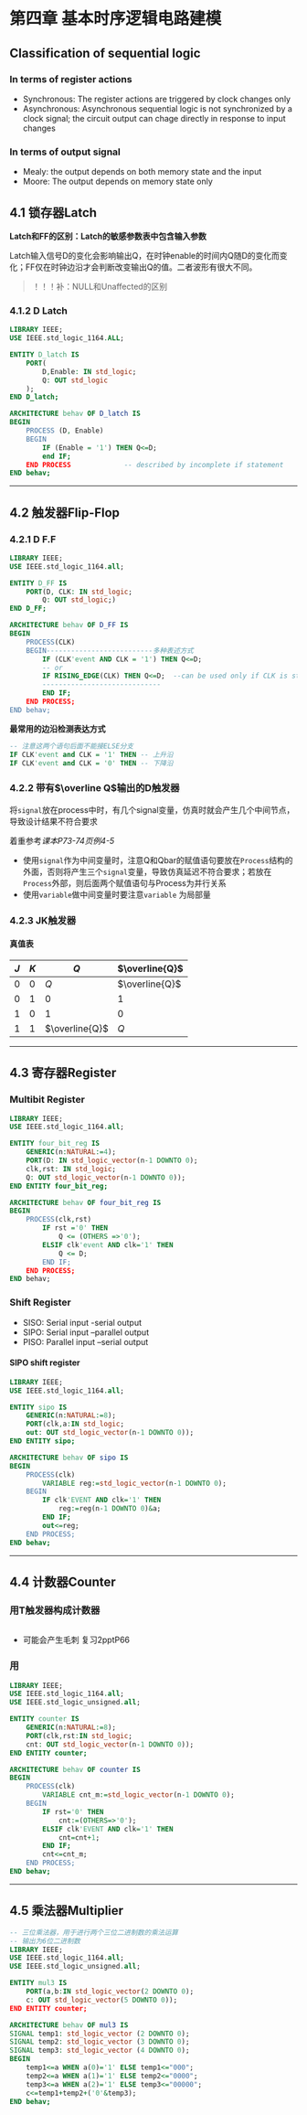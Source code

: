 # 第四章 基本时序逻辑电路建模

## Classification of sequential logic
### In terms of register actions
- Synchronous: The register actions are triggered by clock changes only
- Asynchronous: Asynchronous sequential logic is not synchronized by a clock signal; the circuit output can chage directly in response to input changes
### In terms of output signal
- Mealy: the output depends on both memory state and the input
- Moore: The output depends on memory state only


## 4.1 锁存器Latch
**Latch和FF的区别：Latch的敏感参数表中包含输入参数**

Latch输入信号D的变化会影响输出Q，在时钟enable的时间内Q随D的变化而变化；FF仅在时钟边沿才会判断改变输出Q的值。二者波形有很大不同。

>！！！补：NULL和Unaffected的区别

### 4.1.2 D Latch
```VHDL
LIBRARY IEEE;
USE IEEE.std_logic_1164.ALL;

ENTITY D_latch IS
    PORT(
        D,Enable: IN std_logic;
        Q: OUT std_logic
    );
END D_latch;

ARCHITECTURE behav OF D_latch IS
BEGIN
    PROCESS (D, Enable)
    BEGIN
        IF (Enable = '1') THEN Q<=D;
        end IF;
    END PROCESS             -- described by incomplete if statement
END behav;
```
---
## 4.2 触发器Flip-Flop

### 4.2.1 D F.F
```VHDL
LIBRARY IEEE;
USE IEEE.std_logic_1164.all;

ENTITY D_FF IS
    PORT(D, CLK: IN std_logic;
        Q: OUT std_logic;)
END D_FF;

ARCHITECTURE behav OF D_FF IS
BEGIN
    PROCESS(CLK)
    BEGIN--------------------------多种表述方式
        IF (CLK'event AND CLK = '1') THEN Q<=D;
        -- or
        IF RISING_EDGE(CLK) THEN Q<=D;  --can be used only if CLK is std_logic
        -----------------------------
        END IF;
    END PROCESS;
END behav;
```

**最常用的边沿检测表达方式**
```VHDL
-- 注意这两个语句后面不能接ELSE分支
IF CLK'event and CLK = '1' THEN -- 上升沿
IF CLK'event and CLK = '0' THEN -- 下降沿
```

### **4.2.2 带有$\overline Q$输出的D触发器**
将`signal`放在process中时，有几个signal变量，仿真时就会产生几个中间节点，导致设计结果不符合要求

着重参考*课本P73-74页例4-5*
- 使用`signal`作为中间变量时，注意Q和Qbar的赋值语句要放在`Process`结构的外面，否则将产生三个`signal`变量，导致仿真延迟不符合要求；若放在`Process`外部，则后面两个赋值语句与Process为并行关系
- 使用`variable`做中间变量时要注意`variable` 为局部量

### 4.2.3 JK触发器
#### 真值表
|$J$|$K$|$Q$|$\overline{Q}$|
|--|--|--|--|
|0|0|$Q$|$\overline{Q}$|
|0|1|0|1|
|1|0|1|0|
|1|1|$\overline{Q}$|$Q$|

---

## 4.3 寄存器Register
### Multibit Register
```VHDL
LIBRARY IEEE;
USE IEEE.std_logic_1164.all;

ENTITY four_bit_reg IS
    GENERIC(n:NATURAL:=4);
    PORT(D: IN std_logic_vector(n-1 DOWNTO 0);
    clk,rst: IN std_logic;
    Q: OUT std_logic_vector(n-1 DOWNTO 0));
END ENTITY four_bit_reg;

ARCHITECTURE behav OF four_bit_reg IS
BEGIN
    PROCESS(clk,rst)
        IF rst ='0' THEN
            Q <= (OTHERS =>'0');
        ELSIF clk'event AND clk='1' THEN
            Q <= D;
        END IF;
    END PROCESS;
END behav;
```
### Shift Register
- SISO: Serial input -serial output
- SIPO: Serial input –parallel output
- PISO: Parallel input –serial output

#### **SIPO shift register**
```VHDL
LIBRARY IEEE;
USE IEEE.std_logic_1164.all;

ENTITY sipo IS
    GENERIC(n:NATURAL:=8);
    PORT(clk,a:IN std_logic;
    out: OUT std_logic_vector(n-1 DOWNTO 0));
END ENTITY sipo;

ARCHITECTURE behav OF sipo IS
BEGIN
    PROCESS(clk)
        VARIABLE reg:=std_logic_vector(n-1 DOWNTO 0);
    BEGIN
        IF clk'EVENT AND clk='1' THEN
            reg:=reg(n-1 DOWNTO 0)&a;
        END IF;
        out<=reg;
    END PROCESS;
END behav;
```
---
## 4.4 计数器Counter
### 用T触发器构成计数器
```VHDL

```
- 可能会产生毛刺 复习2pptP66

### 用
```VHDL
LIBRARY IEEE;
USE IEEE.std_logic_1164.all;
USE IEEE.std_logic_unsigned.all;

ENTITY counter IS
    GENERIC(n:NATURAL:=8);
    PORT(clk,rst:IN std_logic;
    cnt: OUT std_logic_vector(n-1 DOWNTO 0));
END ENTITY counter;

ARCHITECTURE behav OF counter IS
BEGIN
    PROCESS(clk)
        VARIABLE cnt_m:=std_logic_vector(n-1 DOWNTO 0);
    BEGIN
        IF rst='0' THEN
            cnt:=(OTHERS=>'0');
        ELSIF clk'EVENT AND clk='1' THEN
            cnt=cnt+1;
        END IF;
        cnt<=cnt_m;
    END PROCESS;
END behav;
```

---
## 4.5 乘法器Multiplier
```VHDL
-- 三位乘法器，用于进行两个三位二进制数的乘法运算
-- 输出为6位二进制数
LIBRARY IEEE;
USE IEEE.std_logic_1164.all;
USE IEEE.std_logic_unsigned.all;

ENTITY mul3 IS
    PORT(a,b:IN std_logic_vector(2 DOWNTO 0);
    c: OUT std_logic_vector(5 DOWNTO 0));
END ENTITY counter;

ARCHITECTURE behav OF mul3 IS
SIGNAL temp1: std_logic_vector (2 DOWNTO 0);
SIGNAL temp2: std_logic_vector (3 DOWNTO 0);
SIGNAL temp3: std_logic_vector (4 DOWNTO 0);
BEGIN
    temp1<=a WHEN a(0)='1' ELSE temp1<="000";
    temp2<=a WHEN a(1)='1' ELSE temp2<="0000";
    temp3<=a WHEN a(2)='1' ELSE temp3<="00000";
    c<=temp1+temp2+('0'&temp3);
END behav;
```